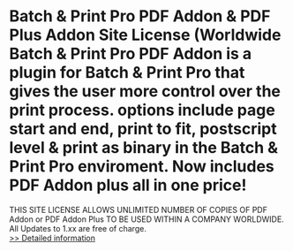 # Batch & Print Pro PDF Addon & PDF Plus Addon Site License (Worldwide<br />Batch & Print Pro PDF Addon is a plugin for Batch & Print Pro that gives the user more control over the print process. options include page start and end, print to fit, postscript level & print as binary in the Batch & Print Pro enviroment. Now includes PDF Addon plus all in one price!
THIS SITE LICENSE ALLOWS UNLIMITED NUMBER OF COPIES OF PDF Addon or PDF Addon Plus TO BE USED WITHIN A COMPANY WORLDWIDE.
All Updates to 1.xx are free of charge.<br />[>> Detailed information](https://secure.shareit.com/shareit/product.html?productid=300449313&affiliateid=200057808)